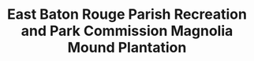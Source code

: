 ---
layout: repo
title: "East Baton Rouge Parish Recreation and Park Commission Magnolia Mound Plantation"
id: 25276
permalink: repos/25276/
---